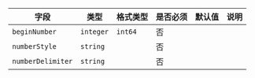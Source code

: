 | 字段 | 类型 | 格式类型 | 是否必须 | 默认值 | 说明 |
|---|---|---|---|---|---|
| `beginNumber` | `integer` | `int64` | 否 |  |
| `numberStyle` | `string` |  | 否 |  |
| `numberDelimiter` | `string` |  | 否 |  |
